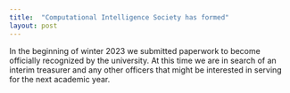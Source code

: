 ```yaml
---
title:  "Computational Intelligence Society has formed"
layout: post
---
```


In the beginning of winter 2023 we submitted paperwork to become officially recognized by the university. At this time we are in search of an interim
treasurer and any other officers that might be interested in serving for the next academic year.
